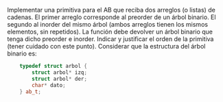 Implementar una primitiva para el AB que reciba dos arreglos (o listas) de cadenas. El primer arreglo corresponde al preorder de un árbol binario. El segundo al inorder del mismo árbol (ambos arreglos tienen los mismos elementos, sin repetidos). La función debe devolver un árbol binario que tenga dicho preorder e inorder. Indicar y justificar el orden de la primitiva (tener cuidado con este punto). Considerar que la estructura del árbol binario es:

```cpp
    typedef struct arbol {
        struct arbol* izq;
        struct arbol* der;
        char* dato;
    } ab_t;
```
